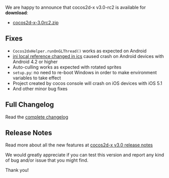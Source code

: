 We are happy to announce that cocos2d-x v3.0-rc2 is available for __download__:

- [cocos2d-x-3.0rc2.zip](http://cdn.cocos2d-x.org/cocos2d-x-3.0rc2.zip)


## Fixes

* `Cocos2dxHelper.runOnGLThread()` works as expected on Android
* [jni local reference changed in ics]( http://android-developers.blogspot.cz/2011/11/jni-local-reference-changes-in-ics.html) caused crash on Android devices with Android 4.2 or higher
* Auto-culling works as expected with rotated sprites
* `setup.py`: no need to re-boot Windows in order to make environment variables to take effect
* Project created by cocos console will crash on iOS devices with iOS 5.1
* And other minor bug fixes

## Full Changelog

Read the [complete changelog](https://github.com/cocos2d/cocos2d-x/blob/cocos2d-x-3.0rc2/CHANGELOG)


## Release Notes

Read more about all the new features at [cocos2d-x v3.0 release notes](https://github.com/cocos2d/cocos2d-x/blob/develop/docs/RELEASE_NOTES.md)


We would greatly appreciate if you can test this version and report any kind of bug and/or issue that you might find.

Thank you!

